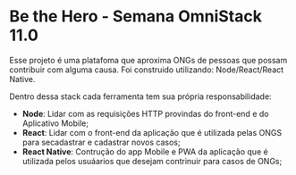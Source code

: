 # Be the Hero - Semana OmniStack 11.0

Esse projeto é uma platafoma que aproxima ONGs de pessoas que possam contribuir com alguma causa. Foi construido utilizando: Node/React/React Native.

Dentro dessa stack cada ferramenta tem sua própria responsabilidade:

- **Node**: Lidar com as requisições HTTP provindas do front-end e do Aplicativo Mobile;
- **React**: Lidar com o front-end da aplicação que é utilizada pelas ONGS para secadastrar e cadastrar novos casos;
- **React Native**: Contrução do app Mobile e PWA da aplicação que é utilizada pelos usuáarios que desejam contrinuir para casos de ONGs;
